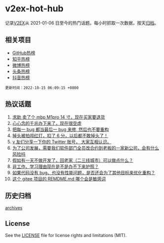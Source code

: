 # v2ex-hot-hub

 记录[V2EX](https://www.v2ex.com/)从 2021-01-06 日至今的热门话题。每小时抓取一次数据，按天[归档](archives)。
 
 ## 相关项目

- [GitHub热榜](https://github.com/lonnyzhang423/github-hot-hub)
- [知乎热榜](https://github.com/lonnyzhang423/zhihu-hot-hub)
- [微博热榜](https://github.com/lonnyzhang423/weibo-hot-hub)
- [头条热榜](https://github.com/lonnyzhang423/toutiao-hot-hub)
- [抖音热榜](https://github.com/lonnyzhang423/douyin-hot-hub)


 `更新时间：2022-10-15 06:09:15 +0800`

## 热议话题

1. [求助 卖了个 mbp M1pro 14 寸，现在买家要退货](https://www.v2ex.com/t/886881)
1. [心心念的千兆办下来了，现在很空虚](https://www.v2ex.com/t/886823)
1. [把每一 bug 都当最后一 bug 来修, 然后也不要重构](https://www.v2ex.com/t/886806)
1. [掉头被拍闯红灯，扣了 6 分，以后都不敢掉头了！](https://www.v2ex.com/t/886876)
1. [v 友们分享一下你的 Twitter 账号， 大家互相认识。](https://www.v2ex.com/t/886860)
1. [为了公司发展，需要我们软件部门全员改合约到老板的一家新公司，会有什么风险吗](https://www.v2ex.com/t/886929)
1. [假如有一天不做开发了，回老家（二三线城市）可以做点什么？](https://www.v2ex.com/t/886803)
1. [非工作、学习理由现在是不是办不下来护照？](https://www.v2ex.com/t/886800)
1. [如果代码没有 bug、也没有性能问题，是否还会为了其他目标来优化重构？](https://www.v2ex.com/t/886836)
1. [这个 gitee 项目的 REMDME.md 哪个会是敏感词](https://www.v2ex.com/t/886895)

## 历史归档

[archives](archives)

## License

See the [LICENSE](LICENSE) file for license rights and limitations (MIT).
